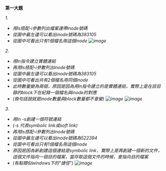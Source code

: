 ﻿<strong>第一大題</strong>

<em>1.<em>
+ 用ls搭配-i參數列出檔案連帶inode號碼
+ 從圖中最左邊可以看出inode號碼為383105
+ 從圖中可看出只有1個檔名用這個inode
![image](https://github.com/j6s94e04/107-1-ntcu-linux/blob/HW-5/ACS107103/kali-2018-11-06-20-34-18.png)

<em>2.<em>
+ 用ln指令建立實體連結
+ 再用ls搭配-i參數列出inode號碼
+ 從圖中最左邊可以看出inode號碼為383105
+ 從圖中可看出共有2個檔名用同個inode
+ 此時數量變為兩個，原因是因為用ln指令建立的是實體連結，實際上是在該目錄的block下在紀錄一個檔名與inode的對應
+ (換句話說就是inode數量與block數量都不會變)
![image](https://github.com/j6s94e04/107-1-ntcu-linux/blob/HW-5/ACS107103/kali-2018-11-06-20-37-00.png)
![image](https://github.com/j6s94e04/107-1-ntcu-linux/blob/HW-5/ACS107103/kali-2018-11-06-20-37-56.png)

<em>3.<em>
+ 用ln -s創建一個符號連結
+ (-s 代表symbolic link或soft link)
+ 再用ls搭配-i參數列出inode號碼
+ 從圖中最左邊可以看出inode號碼為522394
+ 從圖中可看出只有1個檔名用這個inode
+ 原因是因為新創建這個連結是symbolic link，實際上是再創建一個新的文件，這個文件指向一個目的檔案，當存取這個文件的時候，會指向目的檔案
+ (有點類似windows下的"捷徑")
![image](https://github.com/j6s94e04/107-1-ntcu-linux/blob/HW-5/ACS107103/kali-2018-11-06-20-43-01.png)

